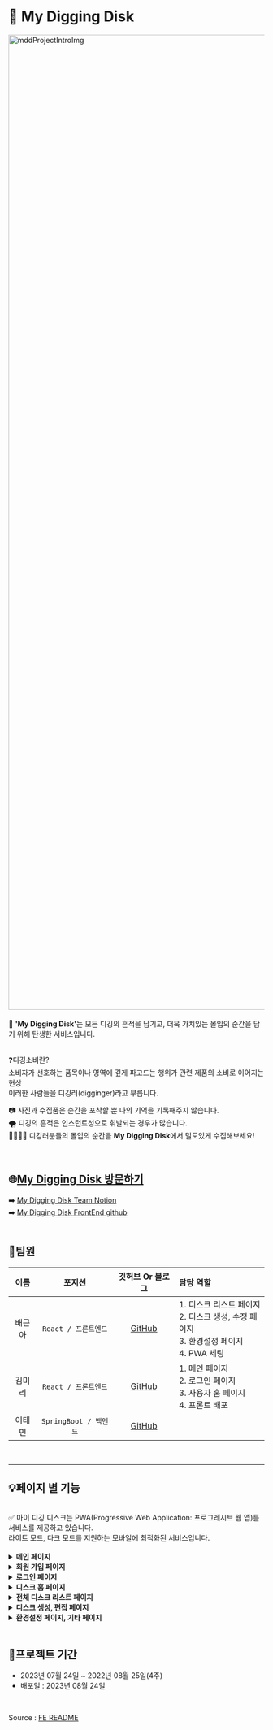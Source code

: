 # 💾 My Digging Disk
<img width="1920" alt="mddProjectIntroImg" src="https://github.com/green9930/mdd_FE/assets/107628613/ae6c8db8-4b8b-4c52-9596-adda54f767ea">
<br>


<br/>
💾 <b>'My Digging Disk'</b>는 모든 디깅의 흔적을 남기고, 더욱 가치있는 몰입의 순간을 담기 위해 탄생한 서비스입니다.<br/>
<br/>

❓디깅소비란?<br/>
소비자가 선호하는 품목이나 영역에 깊게 파고드는 행위가 관련 제품의 소비로 이어지는 현상<br/>
이러한 사람들을 디깅러(digginger)라고 부릅니다.<br/>

📷 사진과 수집품은 순간을 포착할 뿐 나의 기억을 기록해주지 않습니다.<br/>
🌪️ 디깅의 흔적은 인스턴트성으로 휘발되는 경우가 많습니다.<br/>
👨‍👩‍👧‍👦 디깅러분들의 몰입의 순간을 <b>My Digging Disk</b>에서 밀도있게 수집해보세요!<br/>

<br/>

## 🌐[My Digging Disk 방문하기](https://www.mydiggingdisk.com/)
➡️ [My Digging Disk Team Notion](https://www.notion.so/3c58db3b3c264afda3f88be457c78a39?pvs=4)  <br/>
➡️ [My Digging Disk FrontEnd github](https://github.com/green9930/mdd_FE)<br/>
<br/>

## 👥팀원
|이름|포지션|깃허브 Or 블로그|담당 역할|
|:-----:|:---:|:---:|:---|
|배근아|`React / 프론트엔드`|[GitHub](https://github.com/green9930)|1. 디스크 리스트 페이지 </br>2. 디스크 생성, 수정 페이지</br> 3. 환경설정 페이지 </br> 4. PWA 세팅|
|김미리|`React / 프론트엔드`|[GitHub](https://github.com/loveyoujgb)|1. 메인 페이지 </br>2. 로그인 페이지</br> 3. 사용자 홈 페이지</br> 4. 프론트 배포|
|이태민|`SpringBoot / 백엔드`|[GitHub](https://github.com/philomonx1)||
<br/>

<hr/>

## 💡페이지 별 기능

<br/>
✅ 마이 디깅 디스크는 PWA(Progressive Web Application: 프로그레시브 웹 앱)를 서비스를 제공하고 있습니다.
<br/> 
라이트 모드, 다크 모드를 지원하는 모바일에 최적화된 서비스입니다.
<br/>
<br/>
<details>
<summary><b>메인 페이지</b></summary>
 
 - 2000년대 전후, 디스크 플로피 사용 시절의 모니터 화면 컨셉
 - 텍스트 타이핑 효과 및 디깅디스크 사용법 모달
   ![메인 페이지](https://github.com/green9930/mdd_FE/assets/107628613/b13bd437-d39d-4c2f-b805-ee69ea4ffefb)

</details>

<details>
<summary><b>회원 가입 페이지</b></summary>

 - ID, PASSWORD만 입력하면 가입 할 수 있는 간단한 회원가입 페이지 (프로그레스 바 효과)
 - 회원가입 직후 디스크 생성 페이지
   <img width="6019" alt="회원가입" src="https://github.com/green9930/mdd_FE/assets/107628613/18e1757c-aca2-41a4-bc4d-49dc73ed13d7">
 
</details>

<details>
<summary><b>로그인 페이지</b></summary>

 
 - 아이디, 비번 오류 시 에러메시지
 - 입력한 비밀번호 보기 기능
 ![로그인](https://github.com/green9930/mdd_FE/assets/107628613/a4eb86ca-83cf-42c3-8fba-f97c0a97f609)

</details>

<details>
<summary><b>디스크 홈 페이지</b></summary>

 - 타인의 디스크 홈에서 디스크에 '좋아요' 반응을 줄 수 있습니다.
 - 자신의 디스크 홈 페이지를 공유할 수 있습니다. (모바일 공유하기 기능, 데스크탑 url 복사 기능)
 - 프로필 편집, 디스크 상세 페이지를 볼 수 있습니다.
   <img width="6019" alt="디스크 홈 페이지" src="https://github.com/green9930/mdd_FE/assets/107628613/cc40914f-b736-4371-aa78-c992664301e4">
</details>

<details>
<summary><b>전체 디스크 리스트 페이지</b></summary>

 - 피드 형식, 갤러리 형식으로 볼 수 있습니다.
 - 개별 디스크에 '좋아요' 반응을 줄 수 있습니다.
 - 디스크 생성, 수정, 삭제 기능이 있습니다.
   <img width="6074" alt="전체 디깅 디스크" src="https://github.com/green9930/mdd_FE/assets/107628613/314c5604-5087-42bb-9883-6bbc58819658">

 
</details>


<details>
<summary><b>디스크 생성, 편집 페이지</b></summary>
 
 - 디스크 생성 및 편집을 할 수 있습니다.
   - 제목 랜덤 추천 기능
   - 5가지 다양한 디스크 색상 제공
   - 사진 최대 4장 삽입 가능
     ![디스크 생성 편집페이지](https://github.com/green9930/mdd_FE/assets/107628613/107aa4dd-05d9-441d-a56e-5cd1172c4579)
</details>


<details>
<summary><b>환경설정 페이지, 기타 페이지</b></summary>
 
 - 환경설정 페이지를 통해 로그아웃, 탈퇴가 가능합니다.
 - 오류 페이지, 로딩 스피너
   ![기타페이지](https://github.com/green9930/mdd_FE/assets/107628613/611aaa82-e3ef-4d63-9977-1ef39925b40c)
</details>

 <br/>


## 📆프로젝트 기간
 * 2023년 07월 24일 ~ 2022년 08월 25일(4주)
 * 배포일 : 2023년 08월 24일
<br/>

Source : [FE README](https://github.com/green9930/mdd_FE/blob/dev/README.md)
